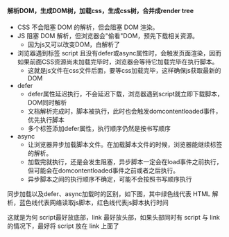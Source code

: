 
#### 解析DOM，生成DOM树，加载css，生成css树，合并成render tree

+ CSS 不会阻塞 DOM 的解析，但会阻塞 DOM 渲染。
+ JS 阻塞 DOM 解析，但浏览器会"偷看"DOM，预先下载相关资源。
    + 因为js又可以改变DOM，白解析了 
+ 浏览器遇到标签 script 且没有defer或async属性时，会触发页面渲染，因而如果前面CSS资源尚未加载完毕时，浏览器会等待它加载完毕在执行脚本。
    + 这就是js文件在css文件后面，要等css加载完毕，这样确保js获取最新的DOM
+ defer
	+ defer属性延迟执行，不会延迟下载，浏览器遇到script就立即下载脚本，DOM同时解析
	+ 文档解析完成时，脚本被执行，此时也会触发domcontentloaded事件，优先执行脚本
	+ 多个标签添加defer属性，执行顺序仍然是按书写顺序
+ async
	+ 让浏览器异步加载脚本文件。在加载脚本文件的时候，浏览器能继续标签的解析。
	+ 加载完就执行，还是会发生阻塞，异步脚本一定会在load事件之前执行，但可能会在domcontentloaded事件之前或者之后执行。
	+ 异步脚本之间的执行顺序不确定，可能不会按照书写顺序执行

同步加载以及defer、async加载时的区别，如下图，其中绿色线代表 HTML 解析，蓝色线代表网络读取js脚本，红色线代表js脚本执行时间

这就是为何 script最好放底部，link 最好放头部，如果头部同时有 script 与 link 的情况下，最好将 script 放在 link 上面了
